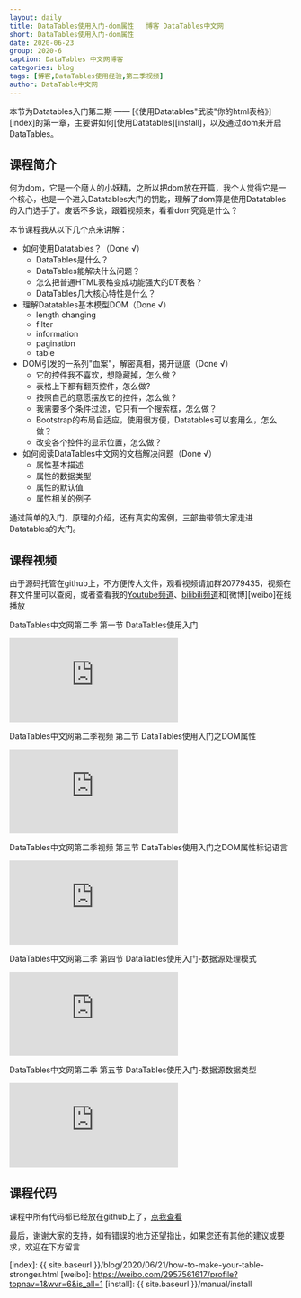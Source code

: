 ```yaml
---
layout: daily
title: DataTables使用入门-dom属性   博客 DataTables中文网
short: DataTables使用入门-dom属性
date: 2020-06-23
group: 2020-6
caption: DataTables 中文网博客
categories: blog
tags: [博客,DataTables使用经验,第二季视频]
author: DataTable中文网
---
```


本节为Datatables入门第二期 —— [《使用Datatables"武装"你的html表格》][index]的第一章，主要讲如何[使用Datatables][install]，以及通过dom来开启DataTables。

## 课程简介

何为dom，它是一个磨人的小妖精，之所以把dom放在开篇，我个人觉得它是一个核心，也是一个进入Datatables大门的钥匙，理解了dom算是使用Datatables的入门选手了。废话不多说，跟着视频来，看看dom究竟是什么？


<!--more-->

本节课程我从以下几个点来讲解：

- 如何使用Datatables？（Done √）
    - DataTables是什么？
    - DataTables能解决什么问题？
    - 怎么把普通HTML表格变成功能强大的DT表格？
    - DataTables几大核心特性是什么？
- 理解Datatables基本模型DOM（Done √）
    - length changing
    - filter
    - information
    - pagination
    - table
- DOM引发的一系列"血案"，解密真相，揭开谜底（Done √）
    - 它的控件我不喜欢，想隐藏掉，怎么做？
    - 表格上下都有翻页控件，怎么做?
    - 按照自己的意愿摆放它的控件，怎么做？
    - 我需要多个条件过滤，它只有一个搜索框，怎么做？
    - Bootstrap的布局自适应，使用很方便，Datatables可以套用么，怎么做？
    - 改变各个控件的显示位置，怎么做？
- 如何阅读DataTables中文网的文档解决问题（Done √）
    - 属性基本描述
    - 属性的数据类型
    - 属性的默认值
    - 属性相关的例子
    
通过简单的入门，原理的介绍，还有真实的案例，三部曲带领大家走进Datatables的大门。


## 课程视频

由于源码托管在github上，不方便传大文件，观看视频请加群20779435，视频在群文件里可以查阅，或者查看我的[Youtube频道][youtube]、[bilibili频道][bilibili]和[微博][weibo]在线播放


DataTables中文网第二季 第一节 DataTables使用入门
<iframe id="b" width="auto" heigth="auto" src="https://xbeibeix.com/api/bilibili/biliplayer/?url=https://www.bilibili.com/video/BV1zT4y1J7g8/" frameborder="0" allowfullscreen="true"> </iframe>


DataTables中文网第二季视频 第二节 DataTables使用入门之DOM属性
<iframe id="b" width="auto" heigth="auto" src="https://xbeibeix.com/api/bilibili/biliplayer/?url=https://www.bilibili.com/video/BV1Dk4y1q7er/" frameborder="0" allowfullscreen="true"> </iframe>


DataTables中文网第二季视频 第三节 DataTables使用入门之DOM属性标记语言
<iframe id="b" width="auto" heigth="auto" src="https://xbeibeix.com/api/bilibili/biliplayer/?url=https://www.bilibili.com/video/BV1Mz411v7GJ/" frameborder="0" allowfullscreen="true"> </iframe>


DataTables中文网第二季 第四节 DataTables使用入门-数据源处理模式
<iframe id="b" width="auto" heigth="auto" src="https://xbeibeix.com/api/bilibili/biliplayer/?url=https://www.bilibili.com/video/BV13z4y1D71F/" frameborder="0" allowfullscreen="true"> </iframe>


DataTables中文网第二季 第五节 DataTables使用入门-数据源数据类型
<iframe id="b" width="auto" heigth="auto" src="https://xbeibeix.com/api/bilibili/biliplayer/?url=https://www.bilibili.com/video/BV1st4y1Q7sF/" frameborder="0" allowfullscreen="true"> </iframe>



## 课程代码

课程中所有代码都已经放在github上了，[点我查看][github]

最后，谢谢大家的支持，如有错误的地方还望指出，如果您还有其他的建议或要求，欢迎在下方留言


[youtube]: https://www.youtube.com/playlist?list=PLfl1Raz12t6s43Fb--qDoIsBPKHEme7FO
[bilibili]: https://space.bilibili.com/618644465/channel/detail?cid=133983
[github]: https://github.com/ssy341/datatables-season2/tree/master/example01
[index]: {{ site.baseurl }}/blog/2020/06/21/how-to-make-your-table-stronger.html
[weibo]: https://weibo.com/2957561617/profile?topnav=1&wvr=6&is_all=1
[install]: {{ site.baseurl }}/manual/install
